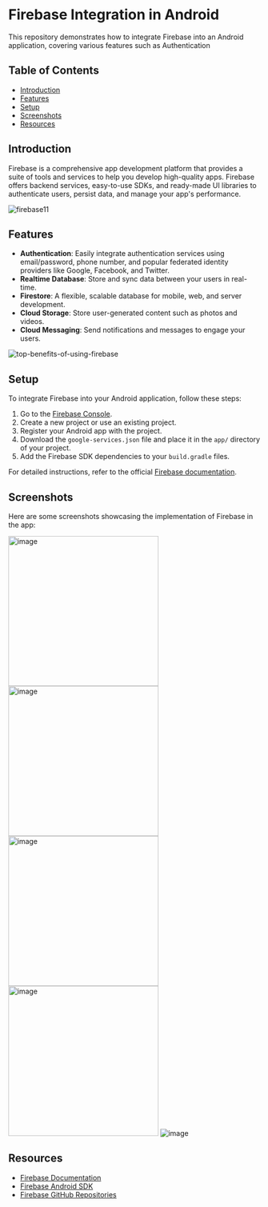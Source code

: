 # Firebase Integration in Android

This repository demonstrates how to integrate Firebase into an Android application, covering various features such as Authentication

## Table of Contents
- [Introduction](#introduction)
- [Features](#features)
- [Setup](#setup)
- [Screenshots](#screenshots)
- [Resources](#resources)

## Introduction
Firebase is a comprehensive app development platform that provides a suite of tools and services to help you develop high-quality apps. Firebase offers backend services, easy-to-use SDKs, and ready-made UI libraries to authenticate users, persist data, and manage your app's performance.

![firebase11](https://github.com/3mohamed-abdelfattah/Firebase/assets/142848460/46414e57-6e1a-4b87-aa4e-a2ff9a758e49)

## Features
- **Authentication**: Easily integrate authentication services using email/password, phone number, and popular federated identity providers like Google, Facebook, and Twitter.
- **Realtime Database**: Store and sync data between your users in real-time.
- **Firestore**: A flexible, scalable database for mobile, web, and server development.
- **Cloud Storage**: Store user-generated content such as photos and videos.
- **Cloud Messaging**: Send notifications and messages to engage your users.

![top-benefits-of-using-firebase](https://github.com/3mohamed-abdelfattah/Firebase/assets/142848460/d57d10e6-f832-4126-87fd-7484d2191e4a)

## Setup
To integrate Firebase into your Android application, follow these steps:

1. Go to the [Firebase Console](https://console.firebase.google.com/).
2. Create a new project or use an existing project.
3. Register your Android app with the project.
4. Download the `google-services.json` file and place it in the `app/` directory of your project.
5. Add the Firebase SDK dependencies to your `build.gradle` files.

For detailed instructions, refer to the official [Firebase documentation](https://firebase.google.com/docs).

## Screenshots
Here are some screenshots showcasing the implementation of Firebase in the app:

<img src="https://github.com/3mohamed-abdelfattah/Firebase/assets/142848460/b1016595-6168-4406-a279-f059a8a91334" alt="image" width="300"/>

<img src="https://github.com/3mohamed-abdelfattah/Firebase/assets/142848460/82151eaf-9582-4512-bb1e-c8ef1871b0e0" alt="image" width="300"/>

<img src="https://github.com/3mohamed-abdelfattah/Firebase/assets/142848460/13473406-2c5e-454a-921d-2ae050a9b3df" alt="image" width="300"/>

<img src="https://github.com/3mohamed-abdelfattah/Firebase/assets/142848460/bd148174-bc71-4428-af9b-3c8b07655214" alt="image" width="300"/>

<img src="https://github.com/3mohamed-abdelfattah/Firebase/assets/142848460/c11cf8eb-8beb-4fb2-912c-066fa8108fa9" alt="image"/>


## Resources
- [Firebase Documentation](https://firebase.google.com/docs)
- [Firebase Android SDK](https://firebase.google.com/docs/android/setup)
- [Firebase GitHub Repositories](https://github.com/firebase)






